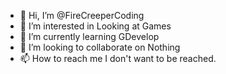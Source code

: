- 👋 Hi, I’m @FireCreeperCoding
- 👀 I’m interested in Looking at Games
- 🌱 I’m currently learning GDevelop
- 💞️ I’m looking to collaborate on Nothing
- 📫 How to reach me I don't want to be reached.

<!---
FireCreeperCoding/FireCreeperCoding is a ✨ special ✨ repository because its `README.md` (this file) appears on your GitHub profile.
You can click the Preview link to take a look at your changes.
--->
